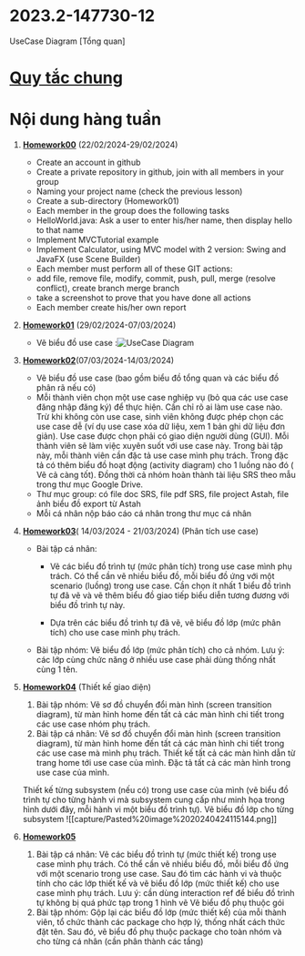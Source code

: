 # 2023.2-147730-12
UseCase Diagram [Tổng quan]
# [Quy tắc chung](Homework00/README.md)
# Nội dung hàng tuần 
1.  [**Homework00**](Homework00/README.md) (22/02/2024-29/02/2024)
	- Create an account in github
	- Create a private repository in github, join with all members in your group
	-  Naming your project name (check the previous lesson)
	- Create a sub-directory (Homework01)
	-  Each member in the group does the following tasks
	-  HelloWorld.java: Ask a user to enter his/her name, then display hello to that name
	-  Implement MVCTutorial example
	-  Implement Calculator, using MVC model with 2 version: Swing and JavaFX (use Scene Builder)
	-  Each member must perform all of these GIT actions:
	-  add file, remove file, modify, commit, push, pull, merge (resolve conflict), create branch merge branch
	-  take a screenshot to prove that you have done all actions
	-  Each member create his/her own report
1. [**Homework01**](Homework01/README.md) (29/02/2024-07/03/2024)
	- Vẽ biểu đồ use case :![UseCase Diagram](Homework01/UseCase%20Diagram%20[Tổng%20quan].png)
2. [**Homework02**](Homework02)(07/03/2024-14/03/2024)
	- Vẽ biểu đồ use case (bao gồm biểu đồ tổng quan và các biểu đồ phân rã nếu có)
	- Mỗi thành viên chọn một use case nghiệp vụ (bỏ qua các use case đăng nhập đăng ký) để thực hiện. Cần chỉ rõ ai làm use case nào. Trừ khi không còn use case, sinh viên không được phép chọn các use case dễ (ví dụ use case xóa dữ liệu, xem 1 bản ghi dữ liệu đơn giản). Use case được chọn phải có giao diện người dùng (GUI). Mỗi thành viên sẽ làm việc xuyên suốt với use case này. Trong bài tập này, mỗi thành viên cần đặc tả use case mình phụ trách. Trong đặc tả có thêm biểu đồ hoạt động (activity diagram) cho 1 luồng nào đó ( Vẽ cả càng tốt). Đồng thời cả nhóm hoàn thành tài liệu SRS theo mẫu trong thư mục Google Drive.
	- Thư mục group: có file doc SRS, file pdf SRS, file project Astah, file ảnh biểu đồ export từ Astah
	- Mỗi cá nhân nộp báo cáo cá nhân trong thư mục cá nhân
3. [**Homework03**](Homework03)( 14/03/2024 - 21/03/2024)  (Phân tích use case)
	- Bài tập cá nhân: 
		- Vẽ các biểu đồ trình tự (mức phân tích) trong use case mình phụ trách. Có thể cần vẽ nhiều biểu đồ, mỗi biểu đồ ứng với một scenario (luồng) trong use case. Cần chọn ít nhất 1 biểu đồ trình tự đã vẽ và vẽ thêm biểu đồ giao tiếp biểu diễn tương đương với biểu đồ trình tự này.

		- Dựa trên các biểu đồ trình tự đã vẽ, vẽ biểu đồ lớp (mức phân tích) cho use case mình phụ trách.

	- Bài tập nhóm: Vẽ biểu đồ lớp (mức phân tích) cho cả nhóm. Lưu ý: các lớp cùng chức năng ở nhiều use case phải dùng thống nhất cùng 1 tên.
4. [**Homework04**](Homework04) (Thiết kế giao diện)
	1. Bài tập nhóm: Vẽ sơ đồ chuyển đổi màn hình (screen transition diagram), từ màn hình home đến tất cả các màn hình chi tiết trong các use case nhóm phụ trách.
	2. Bài tập cá nhân: Vẽ sơ đồ chuyển đổi màn hình (screen transition diagram), từ màn hình home đến tất cả các màn hình chi tiết trong các use case mà mình phụ trách.
		Thiết kế tất cả các màn hình dẫn từ trang home tới use case của mình.
		Đặc tả tất cả các màn hình trong use case của mình.

	Thiết kế từng subsystem (nếu có) trong use case của mình (vẽ biểu đồ trình tự cho từng hành vi mà subsystem cung cấp như minh họa trong hình dưới đây, mỗi hành vi một biểu đồ trình tự). Vẽ biểu đồ lớp cho từng subsystem
	![[capture/Pasted%20image%2020240424115144.png]]

5. [**Homework05**](Homework05)
	1. Bài tập cá nhân: Vẽ các biểu đồ trình tự (mức thiết kế) trong use case mình phụ trách. Có thể cần vẽ nhiều biểu đồ, mỗi biểu đồ ứng với một scenario trong use case. Sau đó tìm các hành vi và thuộc tính cho các lớp thiết kế và vẽ biểu đồ lớp (mức thiết kế) cho use case mình phụ trách.
		Lưu ý: cần dùng interaction ref để biểu đồ trình tự không bị quá phức tạp trong 1 hình vẽ
		Vẽ biểu đồ phụ thuộc gói
	2. Bài tập nhóm: Gộp lại các biểu đồ lớp (mức thiết kế) của mỗi thành viên, tổ chức thành các package cho hợp lý, thống nhất cách thức đặt tên.
		Sau đó, vẽ biểu đồ phụ thuộc package cho toàn nhóm và cho từng cá nhân (cần phân thành các tầng)
